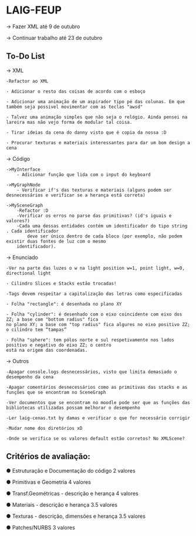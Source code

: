 # LAIG-FEUP

-> Fazer XML até 9 de outubro

-> Continuar trabalho até 23 de outubro

## To-Do List
-> XML

	-Refactor ao XML
	
	- Adicionar o resto das coisas de acordo com o esboço
	
	- Adicionar uma animação de um aspirador tipo pé das colunas. Em que também seja possivel movimentar com as teclas "awsd"
	
	- Talvez uma animação simples que não seja o relógio. Ainda pensei na lareira mas não vejo forma de modular tal coisa.
	
	- Tirar ideias da cena do danny visto que é copia da nossa :D
	
	- Procurar texturas e materiais interessantes para dar um bom design a cena
	

-> Código

	->MyInterface
		- Adicionar função que lida com o input do keyboard
	
	->MyGraphNode
		- Verificar if's das texturas e materiais (alguns podem ser desnecessários e verificar se a herança está correta)
		
	->MySceneGraph
		-Refactor :D
		-Verificar os erros no parse das primitivas? (id's iguais e valores?)
		-Cada uma dessas entidades contém um identificador do tipo string . Cada identificador
			deve ser único dentro de cada bloco (por exemplo, não podem existir duas fontes de luz com o mesmo
		identificador).

		
-> Enunciado

	-Ver na parte das luzes o w na light position w=1, point light, w=0, directional light
	
	- Cilindro Slices e Stacks estão trocadas! 
	
	-Tags devem respeitar a capitalização das letras como especificadas
	
	- Folha "rectangle": é desenhada no plano XY
	
	- Folha "cylinder": é desenhado com o eixo coincidente com eixo dos ZZ; a base com "bottom radius" fica
	no plano XY; a base com "top radius" fica algures no eixo positivo ZZ; o cilindro tem “tampas”
	
	- Folha "sphere": tem pólos norte e sul respetivamente nos lados positivo e negativo do eixo ZZ; o centro
	está na origem das coordenadas.
	
		
-> Outros

	-Apagar console.logs desnecessários, visto que limita demasiado o desempenho da cena
	
	-Apagar comentários desnecessários como as primitivas das stacks e as funções que se encontram no SceneGraph
	
	-Ver documentos que se encontram no moodle pode ser que as funções das bibliotecas utilizadas possam melhorar o desempenho
	
	-Ler laig-cenas.txt by damas e verificar o que for necessário corrigir
	
	-Mudar nome dos diretórios xD
	
	-Onde se verifica se os valores default estão corretos? No XMLScene?
		
		
## Critérios de avaliação:
● Estruturação e Documentação do código 2 valores

● Primitivas e Geometria 4 valores

● Transf.Geométricas - descrição e herança 4 valores

● Materiais - descrição e herança 3.5 valores

● Texturas - descrição, dimensões e herança 3.5 valores

● Patches/NURBS 3 valores
